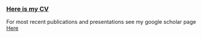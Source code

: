 

### [Here is my CV](Anthony_Stewart_CV_2022.pdf)
For most recent publications and presentations see my google scholar page [Here](https://scholar.google.com/citations?user=3nOjNw4AAAAJ&hl=en)

